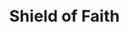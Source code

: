 ---
title: "Shield of Faith"
index: "shield-of-faith"
permalink: /spells/shield-of-faith/
tags:
  - Spell
  - 1st Level
  - Abjuration
available_for:
  - Cleric
  - Paladin
level: "1st Level"
school: "Abjuration"
range: "60 ft"
comp:
  - V
  - S
  - M
material: "a small parchment with a bit of holy text written on it."
duration: "10 Minutes"
concentration: true
cast_time: "1 Bonus Action"
description: |
  A shimmering field appears and surrounds a creature of your choice within range, granting it a +2 bonus to AC for the duration.
excerpt: "A shimmering field appears and surrounds a creature of your choice within range, granting it a +2 bonus to AC for the duration."
source: "Basic Rules"
---